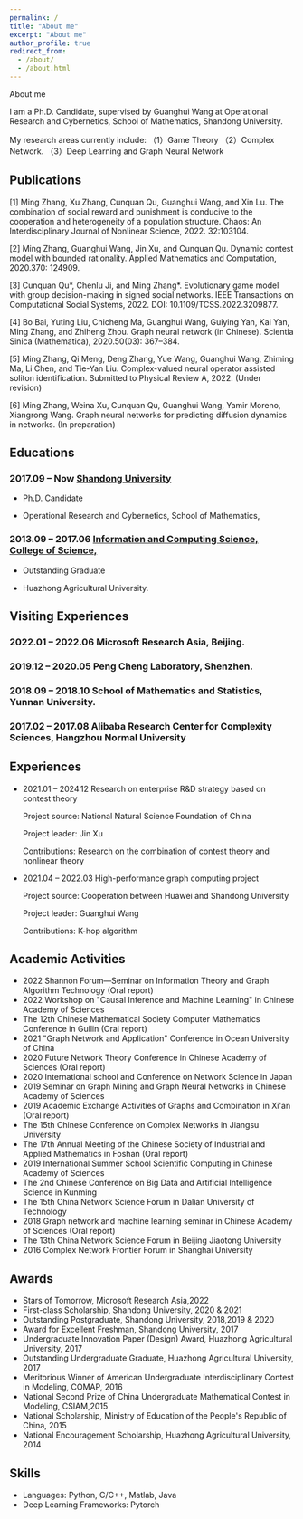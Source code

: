 ```yaml
---
permalink: /
title: "About me"
excerpt: "About me"
author_profile: true
redirect_from: 
  - /about/
  - /about.html
---
```

About me

I am a Ph.D. Candidate, supervised by Guanghui Wang at  Operational Research and Cybernetics, School of Mathematics, Shandong University.

My research areas currently include: （1）Game Theory
（2）Complex Network. （3）Deep Learning and Graph Neural Network


## Publications

[1] Ming Zhang, Xu Zhang, Cunquan Qu, Guanghui Wang, and Xin Lu. The combination of social reward and   punishment is conducive to the cooperation and heterogeneity of a population structure. Chaos: An Interdisciplinary Journal of Nonlinear Science, 2022. 32:103104.

[2]   Ming Zhang, Guanghui Wang, Jin Xu, and Cunquan Qu. Dynamic contest model with bounded rationality. Applied Mathematics and Computation, 2020.370: 124909.

[3]   Cunquan Qu*, Chenlu Ji, and Ming Zhang*. Evolutionary game model with group decision-making in signed social networks. IEEE Transactions on Computational Social Systems, 2022. DOI: 10.1109/TCSS.2022.3209877.

[4]   Bo Bai, Yuting Liu, Chicheng Ma, Guanghui Wang, Guiying Yan, Kai Yan, Ming Zhang, and Zhiheng Zhou. Graph neural network (in Chinese). Scientia Sinica (Mathematica), 2020.50(03): 367–384.

[5]   Ming Zhang, Qi Meng, Deng Zhang, Yue Wang, Guanghui Wang, Zhiming Ma, Li Chen, and Tie-Yan Liu. Complex-valued neural operator assisted soliton identification. Submitted to Physical Review A, 2022. (Under revision)

[6]  Ming Zhang, Weina Xu, Cunquan Qu, Guanghui Wang, Yamir Moreno, Xiangrong Wang. Graph neural networks for predicting diffusion dynamics in networks. (In preparation)



<!-- 
<p><b>The combination of social reward and   punishment is conducive to the cooperation and heterogeneity of a population structure.</b> 
<br><small>
<i>Chaos: An Interdisciplinary Journal of Nonlinear Science, 2022. 32:103104.</i>
<br />
<u>Ming Zhang</u>, Xu Zhang, Cunquan Qu, Guanghui Wang, and Xin Lu. 
<br />
</p> -->

## Educations

 <td align="left"><h3>
2017.09 – Now <a href="http://en.xjtu.edu.cn/">Shandong University</a> </h3>
<ul>
<li><p>Ph.D. Candidate</p>
</li>
<li><p>Operational Research and Cybernetics, School of Mathematics, </p>
</li>
</ul>
</td>

<td align="left"><h3>
2013.09 – 2017.06 <a href="http://en.xjtu.edu.cn/">Information and Computing Science, College of Science, </a> </h3>
<ul>
<li><p>Outstanding Graduate</p>
</li>
<li><p>Huazhong Agricultural University.</p>
</li>
</ul>
</td>



## Visiting Experiences
 <td align="left"><h3>
2022.01 – 2022.06          Microsoft Research Asia, Beijing. 
</td>
 <td align="left"><h3>
2019.12 – 2020.05          Peng Cheng Laboratory, Shenzhen.
</td>

 <td align="left"><h3>
2018.09 – 2018.10          School of Mathematics and Statistics, Yunnan University.
</td>
 <td align="left"><h3>
2017.02 – 2017.08          Alibaba Research Center for Complexity Sciences, Hangzhou Normal University
</td>

## Experiences
<ul>
<li>
2021.01 – 2024.12     Research on enterprise R&D strategy based on contest theory

Project source: National Natural Science Foundation of China

Project leader: Jin Xu

Contributions: Research on the combination of contest theory and nonlinear theory


</li>
<li>
2021.04 – 2022.03     High-performance graph computing project

Project source: Cooperation between Huawei and Shandong University

Project leader: Guanghui Wang

Contributions: K-hop algorithm


</li>
</ul>

## Academic Activities


* 2022 Shannon Forum—Seminar on Information Theory and Graph Algorithm Technology (Oral report)
* 2022 Workshop on "Causal Inference and Machine Learning" in Chinese Academy of Sciences
* The 12th Chinese Mathematical Society Computer Mathematics Conference in Guilin (Oral report)
* 2021 "Graph Network and Application" Conference in Ocean University of China
* 2020 Future Network Theory Conference in Chinese Academy of Sciences (Oral report)
* 2020 International school and Conference on Network Science in Japan
* 2019 Seminar on Graph Mining and Graph Neural Networks in Chinese Academy of Sciences
* 2019 Academic Exchange Activities of Graphs and Combination in Xi'an (Oral report) 
* The 15th Chinese Conference on Complex Networks in Jiangsu University
* The 17th Annual Meeting of the Chinese Society of Industrial and Applied Mathematics in Foshan (Oral report)
* 2019 International Summer School Scientific Computing in Chinese Academy of Sciences
* The 2nd Chinese Conference on Big Data and Artificial Intelligence Science in Kunming
* The 15th China Network Science Forum in Dalian University of Technology
* 2018 Graph network and machine learning seminar in Chinese Academy of Sciences (Oral report)
* The 13th China Network Science Forum in Beijing Jiaotong University
* 2016 Complex Network Frontier Forum in Shanghai University

## Awards

* Stars of Tomorrow, Microsoft Research Asia,2022
* First-class Scholarship, Shandong University, 2020 & 2021
* Outstanding Postgraduate, Shandong University, 2018,2019 & 2020
* Award for Excellent Freshman, Shandong University, 2017
* Undergraduate Innovation Paper (Design) Award, Huazhong Agricultural University, 2017
* Outstanding Undergraduate Graduate, Huazhong Agricultural University, 2017
* Meritorious Winner of American Undergraduate Interdisciplinary Contest in Modeling, COMAP, 2016
* National Second Prize of China Undergraduate Mathematical Contest in Modeling, CSIAM,2015
* National Scholarship, Ministry of Education of the People's Republic of China, 2015
* National Encouragement Scholarship, Huazhong Agricultural University, 2014

## Skills
* Languages: Python, C/C++, Matlab, Java
* Deep Learning Frameworks: Pytorch
